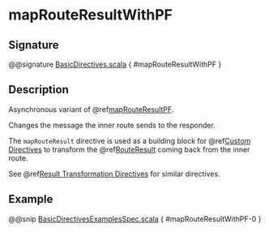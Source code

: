 # mapRouteResultWithPF

## Signature

@@signature [BasicDirectives.scala](../../../../../../../../../akka-http/src/main/scala/akka/http/scaladsl/server/directives/BasicDirectives.scala) { #mapRouteResultWithPF }

## Description

Asynchronous variant of @ref[mapRouteResultPF](mapRouteResultPF.md).

Changes the message the inner route sends to the responder.

The `mapRouteResult` directive is used as a building block for @ref[Custom Directives](../custom-directives.md) to transform the
@ref[RouteResult](../../routes.md#routeresult) coming back from the inner route.

See @ref[Result Transformation Directives](index.md#result-transformation-directives) for similar directives.

## Example

@@snip [BasicDirectivesExamplesSpec.scala]($test$/scala/docs/http/scaladsl/server/directives/BasicDirectivesExamplesSpec.scala) { #mapRouteResultWithPF-0 }